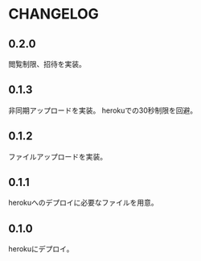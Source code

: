 # CHANGELOG

## 0.2.0
閲覧制限、招待を実装。

## 0.1.3
非同期アップロードを実装。
herokuでの30秒制限を回避。

## 0.1.2
ファイルアップロードを実装。

## 0.1.1
herokuへのデプロイに必要なファイルを用意。

## 0.1.0
herokuにデプロイ。
